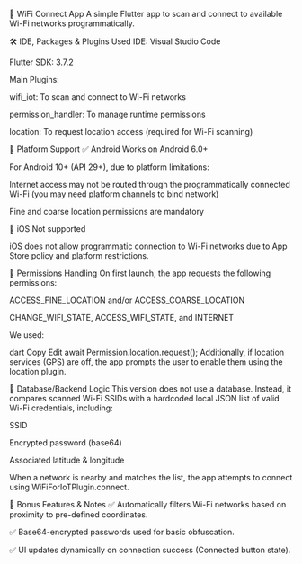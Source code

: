 📶 WiFi Connect App
A simple Flutter app to scan and connect to available Wi-Fi networks programmatically.

🛠️ IDE, Packages & Plugins Used
IDE: Visual Studio Code

Flutter SDK: 3.7.2

Main Plugins:

wifi_iot: To scan and connect to Wi-Fi networks

permission_handler: To manage runtime permissions

location: To request location access (required for Wi-Fi scanning)

📱 Platform Support
✅ Android
Works on Android 6.0+

For Android 10+ (API 29+), due to platform limitations:

Internet access may not be routed through the programmatically connected Wi-Fi (you may need platform channels to bind network)

Fine and coarse location permissions are mandatory

🚫 iOS
Not supported

iOS does not allow programmatic connection to Wi-Fi networks due to App Store policy and platform restrictions.

🔐 Permissions Handling
On first launch, the app requests the following permissions:

ACCESS_FINE_LOCATION and/or ACCESS_COARSE_LOCATION

CHANGE_WIFI_STATE, ACCESS_WIFI_STATE, and INTERNET

We used:

dart
Copy
Edit
await Permission.location.request();
Additionally, if location services (GPS) are off, the app prompts the user to enable them using the location plugin.

💾 Database/Backend Logic
This version does not use a database.
Instead, it compares scanned Wi-Fi SSIDs with a hardcoded local JSON list of valid Wi-Fi credentials, including:

SSID

Encrypted password (base64)

Associated latitude & longitude

When a network is nearby and matches the list, the app attempts to connect using WiFiForIoTPlugin.connect.

🌟 Bonus Features & Notes
✅ Automatically filters Wi-Fi networks based on proximity to pre-defined coordinates.

✅ Base64-encrypted passwords used for basic obfuscation.

✅ UI updates dynamically on connection success (Connected button state).